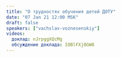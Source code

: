 ```yaml
---
title: "О трудностях обучения детей ДОТУ"
date: "07 Jan 21 12:00 MSK"
draft: false
speakers: ["vachslav-voznesenskiy"]
videos:
  доклад: nJrpggXQcMg
  обсуждение доклада: IOBlFXj0GW8
---
```

